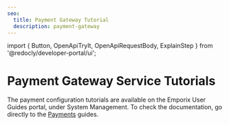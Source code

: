 ```yaml
---
seo:
  title: Payment Gateway Tutorial
  description: payment-gateway
---
```


import {
  Button,
  OpenApiTryIt,
  OpenApiRequestBody,
  ExplainStep
 } from '@redocly/developer-portal/ui';

# Payment Gateway Service Tutorials

The payment configuration tutorials are available on the Emporix User Guides portal, under System Management. 
To check the documentation, go directly to the [Payments](https://developer.emporix.io/user-guides/system-management/payment-gateway/payments) guides.

